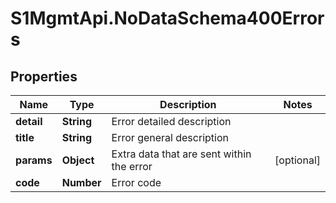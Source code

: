 # S1MgmtApi.NoDataSchema400Errors

## Properties
Name | Type | Description | Notes
------------ | ------------- | ------------- | -------------
**detail** | **String** | Error detailed description | 
**title** | **String** | Error general description | 
**params** | **Object** | Extra data that are sent within the error | [optional] 
**code** | **Number** | Error code | 


